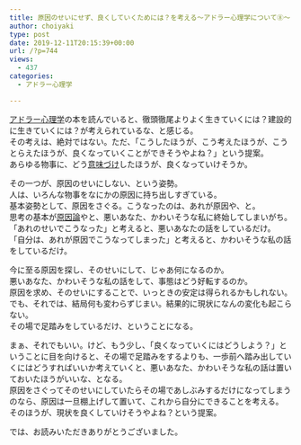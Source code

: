 ```yaml
---
title: 原因のせいにせず、良くしていくためには？を考える〜アドラー心理学について⑧〜
author: choiyaki
type: post
date: 2019-12-11T20:15:39+00:00
url: /?p=744
views:
  - 437
categories:
  - アドラー心理学

---
```

<a href="https://scrapbox.io/choiyaki-hondana/%E3%82%A2%E3%83%89%E3%83%A9%E3%83%BC%E5%BF%83%E7%90%86%E5%AD%A6" draggable="false">アドラー心理学</a>の本を読んでいると、徹頭徹尾よりよく生きていくには？建設的に生きていくには？が考えられているな、と感じる。  
その考えは、絶対ではない。ただ、「こうしたほうが、こう考えたほうが、こうとらえたほうが、良くなっていくことができそうやよね？」という提案。  
あらゆる物事に、どう<a href="https://scrapbox.io/choiyaki-hondana/%E6%84%8F%E5%91%B3%E3%81%A5%E3%81%91" draggable="false">意味づけ</a>したほうが、良くなっていけそうか。

その一つが、原因のせいにしない、という姿勢。  
人は、いろんな物事をなにかの原因に持ち出しすぎている。  
基本姿勢として、原因をさぐる。こうなったのは、あれが原因や、と。  
思考の基本が[原因論][1]やと、悪いあなた、かわいそうな私に終始してしまいがち。  
「あれのせいでこうなった」と考えると、悪いあなたの話をしているだけ。  
「自分は、あれが原因でこうなってしまった」と考えると、かわいそうな私の話をしているだけ。

今に至る原因を探し、そのせいにして、じゃあ何になるのか。  
悪いあなた、かわいそうな私の話をして、事態はどう好転するのか。  
原因を求め、そのせいにすることで、いっときの安定は得られるかもしれない。  
でも、それでは、結局何も変わらずじまい。結果的に現状になんの変化も起こらない。  
その場で足踏みをしているだけ、ということになる。

まぁ、それでもいい。けど、もう少し、「良くなっていくにはどうしよう？」ということに目を向けると、その場で足踏みをするよりも、一歩前へ踏み出していくにはどうすればいいか考えていくと、悪いあなた、かわいそうな私の話は置いておいたほうがいいな、となる。  
原因をさぐってそのせいにしていたらその場であしぶみするだけになってしまうのなら、原因は一旦棚上げして置いて、これから自分にできることを考える。  
そのほうが、現状を良くしていけそうやよね？という提案。

では、お読みいただきありがとうございました。

 [1]: https://scrapbox.io/choiyaki-hondana/%E5%8E%9F%E5%9B%A0%E8%AB%96
